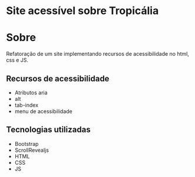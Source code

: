 # Site acessível sobre Tropicália
# Sobre
Refatoração de um site implementando recursos de acessibilidade no html, css e JS.

## Recursos de acessibilidade
- Atributos aria
- alt
- tab-index
- menu de acessibilidade
## Tecnologias utilizadas
- Bootstrap
- ScrollRevealjs
- HTML
- CSS
- JS